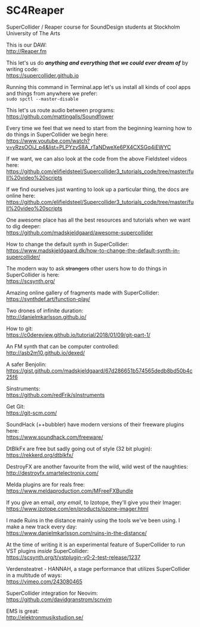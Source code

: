 # SC4Reaper

SuperCollider / Reaper course for SoundDesign students at Stockholm University of The Arts

This is our DAW:  
http://Reaper.fm 

This let's us do **_anything and everything that we could ever dream of_** by writing code:  
https://supercollider.github.io 

Running this command in Terminal.app let's us install all kinds of cool apps and things from anywhere we prefer:  
`sudo spctl --master-disable`

This let's us route audio between programs:  
https://github.com/mattingalls/Soundflower 

Every time we feel that we need to start from the beginning learning how to do things in SuperCollider we begin here:  
https://www.youtube.com/watch?v=yRzsOOiJ_p4&list=PLPYzvS8A_rTaNDweXe6PX4CXSGq4iEWYC

If we want, we can also look at the code from the above Fieldsteel videos here:  
https://github.com/elifieldsteel/Supercollider3_tutorials_code/tree/master/full%20video%20scripts

If we find ourselves just wanting to look up a particular thing, the docs are online here:  
https://github.com/elifieldsteel/Supercollider3_tutorials_code/tree/master/full%20video%20scripts

One awesome place has all the best resources and tutorials when we want to dig deeper:  
https://github.com/madskjeldgaard/awesome-supercollider

How to change the default synth in SuperCollider:  
https://www.madskjeldgaard.dk/how-to-change-the-default-synth-in-supercollider/

The modern way to ask ~~strangers~~ other users how to do things in SuperCollider is here:  
https://scsynth.org/

Amazing online gallery of fragments made with SuperCollider:  
https://synthdef.art/function-play/

Two drones of infinite duration:  
http://danielmkarlsson.github.io/

How to git:  
https://c0dereview.github.io/tutorial/2018/01/09/git-part-1/

An FM synth that can be computer controlled:  
http://asb2m10.github.io/dexed/

A safer Benjolin:  
https://gist.github.com/madskjeldgaard/67d286651b574565dedb8bd50b4c25f6

Sinstruments:  
https://github.com/redFrik/sInstruments 

Get Git:  
https://git-scm.com/

SoundHack (++bubbler) have modern versions of their freeware plugins here:  
https://www.soundhack.com/freeware/

DtBlkFx are free but sadly going out of style (32 bit plugin):  
https://rekkerd.org/dtblkfx/

DestroyFX are another favourite from the wild, wild west of the naughties:  
http://destroyfx.smartelectronix.com/

Melda plugins are for reals free:  
https://www.meldaproduction.com/MFreeFXBundle

If you give an email, _any email_, to Izotope, they'll give you their Imager:  
https://www.izotope.com/en/products/ozone-imager.html  

I made Ruins in the distance mainly using the tools we've been using. I make a new track every day:   
https://www.danielmkarlsson.com/ruins-in-the-distance/

At the time of writing it is an experimental feature of SuperCollider to run VST plugins _inside_ SuperCollider:  
https://scsynth.org/t/vstplugin-v0-2-test-release/1237

Verdensteatret - HANNAH, a stage performance that utilizes SuperCollider in a multitude of ways:   
https://vimeo.com/243080465

SuperCollider integration for Neovim:  
https://github.com/davidgranstrom/scnvim

EMS is great:   
http://elektronmusikstudion.se/
